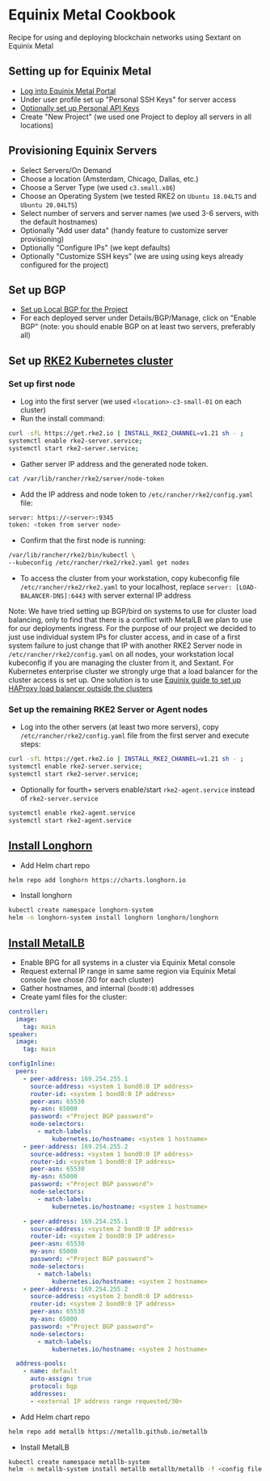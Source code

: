 # Equinix Metal Cookbook

Recipe for using and deploying blockchain networks using Sextant on Equinix Metal

## Setting up for Equinix Metal

* [Log into Equinix Metal Portal](https://console.equinix.com/)
* Under user profile set up "Personal SSH Keys" for server access
* [Optionally set up Personal API Keys](https://metal.equinix.com/developers/api/)
* Create "New Project" (we used one Project to deploy all servers in all locations)

## Provisioning Equinix Servers

* Select Servers/On Demand
* Choose a location (Amsterdam, Chicago, Dallas, etc.)
* Choose a Server Type (we used `c3.small.x86`)
* Choose an Operating System (we tested RKE2 on `Ubuntu 18.04LTS` and `Ubuntu 20.04LTS`)
* Select number of servers and server names (we used 3-6 servers, with the default hostnames)
* Optionally "Add user data" (handy feature to customize server provisioning)
* Optionally "Configure IPs" (we kept defaults)
* Optionally "Customize SSH keys" (we are using using keys already configured for the project)

## Set up BGP

* [Set up Local BGP for the Project](https://metal.equinix.com/developers/docs/networking/local-global-bgp/)
* For each deployed server under Details/BGP/Manage, click on "Enable BGP" (note: you should enable BGP on at least two servers, preferably all)

## Set up [RKE2 Kubernetes cluster](https://rancher.com/docs/rancher/v2.5/en/installation/resources/k8s-tutorials/ha-rke2/)

### Set up first node

* Log into the first server (we used `<location>-c3-small-01` on each cluster)
* Run the install command:

```bash
curl -sfL https://get.rke2.io | INSTALL_RKE2_CHANNEL=v1.21 sh - ;
systemctl enable rke2-server.service;
systemctl start rke2-server.service;
```

* Gather server IP address and the generated node token.

```bash
cat /var/lib/rancher/rke2/server/node-token
```

* Add the IP address and node token to `/etc/rancher/rke2/config.yaml` file:

```bash
server: https://<server>:9345
token: <token from server node>
```

* Confirm that the first node is running:

```bash
/var/lib/rancher/rke2/bin/kubectl \
--kubeconfig /etc/rancher/rke2/rke2.yaml get nodes
```

* To access the cluster from your workstation, copy kubeconfig file `/etc/rancher/rke2/rke2.yaml` to your localhost, replace `server: [LOAD-BALANCER-DNS]:6443` with server external IP address

Note: We have tried setting up BGP/bird on systems to use for cluster load balancing, only to find that there is a conflict with MetalLB we plan to use for our deployments ingress. For the purpose of our project we decided to just use individual system IPs for cluster access, and in case of a first system failure to just change that IP with another RKE2 Server node in `/etc/rancher/rke2/config.yaml` on all nodes, your workstation local kubeconfig if you are managing the cluster from it, and Sextant. For Kubernetes enterprise cluster we strongly urge that a load balancer for the cluster access is set up. One solution is to use [Equinix guide to set up HAProxy load balancer outside the clusters](https://metal.equinix.com/developers/guides/load-balancing-ha/)

### Set up the remaining RKE2 Server or Agent nodes

* Log into the other servers (at least two more servers), copy `/etc/rancher/rke2/config.yaml` file from the first server and execute steps:

```bash
curl -sfL https://get.rke2.io | INSTALL_RKE2_CHANNEL=v1.21 sh - ;
systemctl enable rke2-server.service;
systemctl start rke2-server.service;
```

* Optionally for fourth+ servers enable/start `rke2-agent.service` instead of `rke2-server.service`

```bash
systemctl enable rke2-agent.service
systemctl start rke2-agent.service
```

## [Install Longhorn](https://longhorn.io/docs/1.2.0/deploy/install/install-with-helm/)

* Add Helm chart repo

```bash
helm repo add longhorn https://charts.longhorn.io
```

* Install longhorn

```bash
kubectl create namespace longhorn-system
helm -n longhorn-system install longhorn longhorn/longhorn
```

## [Install MetalLB](https://metallb.universe.tf)

* Enable BPG for all systems in a cluster via Equinix Metal console
* Request external IP range in same same region via Equinix Metal console (we chose /30 for each cluster)
* Gather hostnames, and internal (`bond0:0`) addresses
* Create yaml files for the cluster:

```yaml
controller:
  image:
    tag: main
speaker:
  image:
    tag: main

configInline:
  peers:
    - peer-address: 169.254.255.1
      source-address: <system 1 bond0:0 IP address>
      router-id: <system 1 bond0:0 IP address>
      peer-asn: 65530
      my-asn: 65000
      password: <"Project BGP password">
      node-selectors:
        - match-labels:
            kubernetes.io/hostname: <system 1 hostname>
    - peer-address: 169.254.255.2
      source-address: <system 1 bond0:0 IP address>
      router-id: <system 1 bond0:0 IP address>
      peer-asn: 65530
      my-asn: 65000
      password: <"Project BGP password">
      node-selectors:
        - match-labels:
            kubernetes.io/hostname: <system 1 hostname>

    - peer-address: 169.254.255.1
      source-address: <system 2 bond0:0 IP address>
      router-id: <system 2 bond0:0 IP address>
      peer-asn: 65530
      my-asn: 65000
      password: <"Project BGP password">
      node-selectors:
        - match-labels:
            kubernetes.io/hostname: <system 2 hostname>
    - peer-address: 169.254.255.2
      source-address: <system 2 bond0:0 IP address>
      router-id: <system 2 bond0:0 IP address>
      peer-asn: 65530
      my-asn: 65000
      password: <"Project BGP password">
      node-selectors:
        - match-labels:
            kubernetes.io/hostname: <system 2 hostname>

  address-pools:
    - name: default
      auto-assign: true
      protocol: bgp
      addresses:
      - <external IP address range requested/30>
```

* Add Helm chart repo

```bash
helm repo add metallb https://metallb.github.io/metallb
```

* Install MetalLB

```bash
kubectl create namespace metallb-system
helm -n metallb-system install metallb metallb/metallb -f <config file from step 2.yaml>
```
